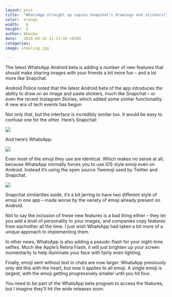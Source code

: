 ```yaml
---
layout: post
title:  "WhatsApp straight up copies Snapchat’s drawings and stickers!"
color:  orange
width:   6
height:  5
author: Abouba
date:   2016-09-10 11:31:49 +0200
categories:
image: stealing.jpg

---
```



The latest WhatsApp Android beta is adding a number of new features that should make sharing images with your friends a bit more fun – and a lot more like Snapchat.

Android Police noted that the latest Android beta of the app introduces the ability to draw on an image and paste stickers, much like Snapchat – or even the recent Instagram Stories, which added some similar functionality.
A new era of tech events has begun


Not only that, but the interface is incredibly similar too. It would be easy to confuse one for the other. Here’s Snapchat:

<img class="img-responsive" src="{{site.github.url}}/img/snap.png">

And here’s WhatsApp:


<img class="img-responsive" src="{{site.github.url}}/img/sup.png">


Even most of the emoji they use are identical. Which makes no sense at all, because WhatsApp normally forces you to use iOS style emoji even on Android. Instead it’s using the open source Twemoji used by Twitter and Snapchat.



<img class="img-responsive" src="{{site.github.url}}/img/emo.png">



Snapchat similarities aside, it’s a bit jarring to have two different style of emoji in one app – made worse by the variety of emoji already present on Android.

Not to say the inclusion of these new features is a bad thing either – they let you add a level of personality to your images, and companies copy features from eachother all the time. I just wish WhatsApp had taken a bit more of a unique approach to implementing them.

In other news, WhatsApp is also adding a pseudo-flash for your night-time selfies. Much like Apple’s Retina Flash, it will just brighten up your screen momentarily to help illuminate your face with fairly even lighting.

Finally, emoji sent without text in chats are now larger. WhatsApp previously only did this with the heart, but now it applies to all emoji. A single emoji is largest, with the emoji getting progressively smaller until you hit four.

You need to be part of the WhatsApp beta program to access the features, but I imagine they’ll hit the wide releases soon.
